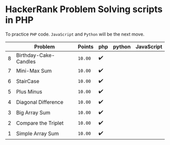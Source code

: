 # HackerRank Problem Solving scripts in PHP

To practice `PHP` code. `JavaScript` and `Python` will be the next move.

|   | Problem | Points | php | python | JavaScript |
|---|---|---|---|---|---|
| 8 | Birthday-Cake-Candles | `10.00` | :heavy_check_mark: | | |
| 7 | Mini-Max Sum | `10.00` | :heavy_check_mark: | | |
| 6 | StairCase | `10.00` | :heavy_check_mark: | | |
| 5 | Plus Minus | `10.00` | :heavy_check_mark: | | |
| 4 | Diagonal Difference | `10.00` | :heavy_check_mark: | | |
| 3 | Big Array Sum | `10.00` | :heavy_check_mark: | | |
| 2 | Compare the Triplet | `10.00` | :heavy_check_mark: | | |
| 1 | Simple Array Sum | `10.00` | :heavy_check_mark: | | |
